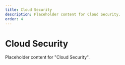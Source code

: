 ```yaml
---
title: Cloud Security
description: Placeholder content for Cloud Security.
order: 4
---
```


# Cloud Security

Placeholder content for "Cloud Security".
